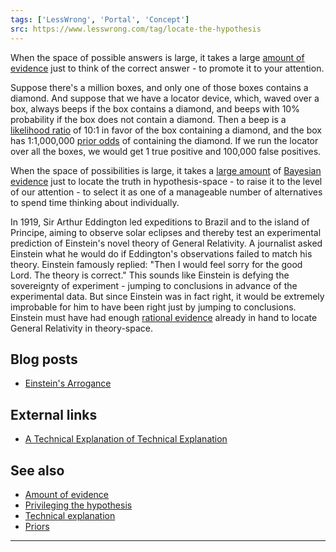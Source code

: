 ```yaml
---
tags: ['LessWrong', 'Portal', 'Concept']
src: https://www.lesswrong.com/tag/locate-the-hypothesis
---
```


When the space of possible answers is large, it takes a large [amount of evidence](https://www.lesswrong.com/tag/amount-of-evidence) just to think of the correct answer - to promote it to your attention.

Suppose there's a million boxes, and only one of those boxes contains a diamond. And suppose that we have a locator device, which, waved over a box, always beeps if the box contains a diamond, and beeps with 10% probability if the box does not contain a diamond. Then a beep is a [likelihood ratio](https://www.lesswrong.com/tag/likelihood-ratio) of 10:1 in favor of the box containing a diamond, and the box has 1:1,000,000 [prior odds](https://wiki.lesswrong.com/wiki/prior_odds) of containing the diamond. If we run the locator over all the boxes, we would get 1 true positive and 100,000 false positives.

When the space of possibilities is large, it takes a [ large amount](https://www.lesswrong.com/tag/amount-of-evidence) of [Bayesian evidence](https://www.lesswrong.com/tag/evidence) just to locate the truth in hypothesis-space - to raise it to the level of our attention - to select it as one of a manageable number of alternatives to spend time thinking about individually.

In 1919, Sir Arthur Eddington led expeditions to Brazil and to the island of Principe, aiming to observe solar eclipses and thereby test an experimental prediction of Einstein's novel theory of General Relativity. A journalist asked Einstein what he would do if Eddington's observations failed to match his theory. Einstein famously replied: "Then I would feel sorry for the good Lord. The theory is correct." This sounds like Einstein is defying the sovereignty of experiment - jumping to conclusions in advance of the experimental data. But since Einstein was in fact right, it would be extremely improbable for him to have been right just by jumping to conclusions. Einstein must have had enough [rational evidence](https://www.lesswrong.com/tag/rational-evidence) already in hand to locate General Relativity in theory-space.

## Blog posts
- [Einstein's Arrogance](http://lesswrong.com/lw/jo/einsteins_arrogance/)

## External links
- [A Technical Explanation of Technical Explanation](http://yudkowsky.net/rational/technical)

## See also
- [Amount of evidence](https://www.lesswrong.com/tag/amount-of-evidence)
- [Privileging the hypothesis](https://www.lesswrong.com/tag/privileging-the-hypothesis)
- [Technical explanation](https://www.lesswrong.com/tag/technical-explanation)
- [Priors](https://www.lesswrong.com/tag/priors)



---

